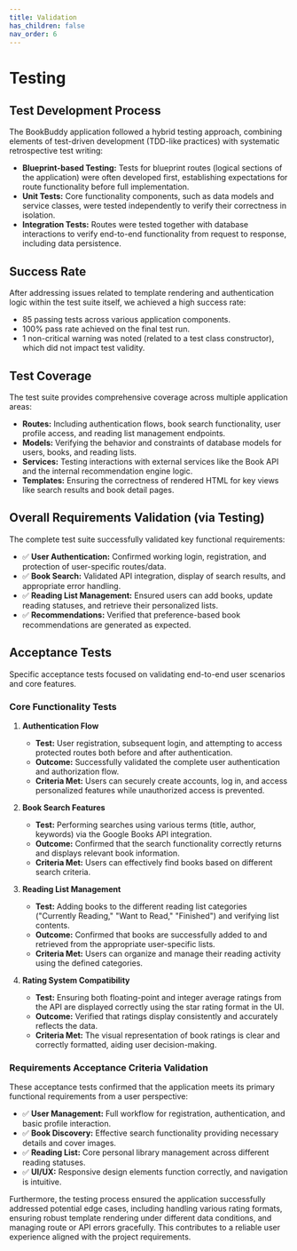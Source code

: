```yaml
---
title: Validation
has_children: false
nav_order: 6
---
```

# Testing

## Test Development Process

The BookBuddy application followed a hybrid testing approach, combining elements of test-driven development (TDD-like practices) with systematic retrospective test writing:

* **Blueprint-based Testing:** Tests for blueprint routes (logical sections of the application) were often developed first, establishing expectations for route functionality before full implementation.
* **Unit Tests:** Core functionality components, such as data models and service classes, were tested independently to verify their correctness in isolation.
* **Integration Tests:** Routes were tested together with database interactions to verify end-to-end functionality from request to response, including data persistence.

## Success Rate

After addressing issues related to template rendering and authentication logic within the test suite itself, we achieved a high success rate:

* 85 passing tests across various application components.
* 100% pass rate achieved on the final test run.
* 1 non-critical warning was noted (related to a test class constructor), which did not impact test validity.

## Test Coverage

The test suite provides comprehensive coverage across multiple application areas:

* **Routes:** Including authentication flows, book search functionality, user profile access, and reading list management endpoints.
* **Models:** Verifying the behavior and constraints of database models for users, books, and reading lists.
* **Services:** Testing interactions with external services like the Book API and the internal recommendation engine logic.
* **Templates:** Ensuring the correctness of rendered HTML for key views like search results and book detail pages.

## Overall Requirements Validation (via Testing)

The complete test suite successfully validated key functional requirements:

* ✅ **User Authentication:** Confirmed working login, registration, and protection of user-specific routes/data.
* ✅ **Book Search:** Validated API integration, display of search results, and appropriate error handling.
* ✅ **Reading List Management:** Ensured users can add books, update reading statuses, and retrieve their personalized lists.
* ✅ **Recommendations:** Verified that preference-based book recommendations are generated as expected.

## Acceptance Tests

Specific acceptance tests focused on validating end-to-end user scenarios and core features.

### Core Functionality Tests

1.  **Authentication Flow**
    * **Test:** User registration, subsequent login, and attempting to access protected routes both before and after authentication.
    * **Outcome:** Successfully validated the complete user authentication and authorization flow.
    * **Criteria Met:** Users can securely create accounts, log in, and access personalized features while unauthorized access is prevented.

2.  **Book Search Features**
    * **Test:** Performing searches using various terms (title, author, keywords) via the Google Books API integration.
    * **Outcome:** Confirmed that the search functionality correctly returns and displays relevant book information.
    * **Criteria Met:** Users can effectively find books based on different search criteria.

3.  **Reading List Management**
    * **Test:** Adding books to the different reading list categories ("Currently Reading," "Want to Read," "Finished") and verifying list contents.
    * **Outcome:** Confirmed that books are successfully added to and retrieved from the appropriate user-specific lists.
    * **Criteria Met:** Users can organize and manage their reading activity using the defined categories.

4.  **Rating System Compatibility**
    * **Test:** Ensuring both floating-point and integer average ratings from the API are displayed correctly using the star rating format in the UI.
    * **Outcome:** Verified that ratings display consistently and accurately reflects the data.
    * **Criteria Met:** The visual representation of book ratings is clear and correctly formatted, aiding user decision-making.

### Requirements Acceptance Criteria Validation

These acceptance tests confirmed that the application meets its primary functional requirements from a user perspective:

* ✅ **User Management:** Full workflow for registration, authentication, and basic profile interaction.
* ✅ **Book Discovery:** Effective search functionality providing necessary details and cover images.
* ✅ **Reading List:** Core personal library management across different reading statuses.
* ✅ **UI/UX:** Responsive design elements function correctly, and navigation is intuitive.

Furthermore, the testing process ensured the application successfully addressed potential edge cases, including handling various rating formats, ensuring robust template rendering under different data conditions, and managing route or API errors gracefully. This contributes to a reliable user experience aligned with the project requirements.
